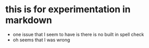 # this is for experimentation in markdown

- one issue that I seem to have is there is no built in spell check
- oh seems that I was wrong
